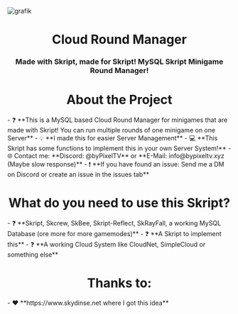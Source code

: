 ![grafik](https://github.com/byPixelTV/CRM-Astley/assets/113579672/d91a5348-1807-45fe-8e25-bcee572cd9ba)<h1 align="center">Cloud Round Manager</h1>
<h3 align="center">Made with Skript, made for Skript! MySQL Skript Minigame Round Manager!</h3>

<h1 align="center">About the Project</h1>
- ❓ **This is a MySQL based Cloud Round Manager for minigames that are made with Skript! You can run multiple rounds of one minigame on one Server**
- 💡 **I made this for easier Server Management**
- 💻 **This Skript has some functions to implement this in your own Server System!**
- 🌐 Contact me: **Discord: @byPixelTV** or **E-Mail: info@bypixeltv.xyz (Maybe slow response)**
- ❗ **If you have found an issue: Send me a DM on Discord or create an issue in the issues tab**

<h1 align="center">What do you need to use this Skript?</h1>
- ❓ **Skript, Skcrew, SkBee, Skript-Reflect, SkRayFall, a working MySQL Database (ore more for more gamemodes)**
- ❓ **A Skript to implement this**
- ❓ **A working Cloud System like CloudNet, SimpleCloud or something else**

<h1 align="center">Thanks to:</h1>
- ❤️ **https://www.skydinse.net where I got this idea**
